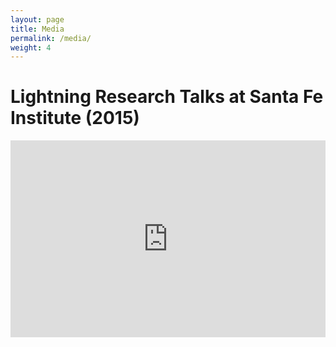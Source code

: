 ```yaml
---
layout: page
title: Media
permalink: /media/
weight: 4
---
```


# Lightning Research Talks at Santa Fe Institute (2015)

<iframe width="100%" height="315" src="http://www.youtube.com/embed/9OXqZ1n6NPQ?start=547" frameborder="0" allowfullscreen="allowfullscreen"></iframe>